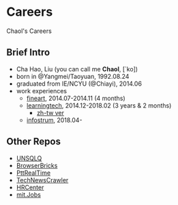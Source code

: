 # Careers
Chaol's Careers

## Brief Intro
- Cha Hao, Liu (you can call me **Chaol**, [\`ko])
- born in @Yangmei/Taoyuan, 1992.08.24
- graduated from IE/NCYU (@Chiayi), 2014.06
- work experiences
  - [fineart](https://github.com/ChaoLiou/Careers/tree/master/1.%20fineart-1407-1411), 2014.07-2014.11 (4 months)
  - [learningtech](https://github.com/ChaoLiou/Careers/tree/master/2.%20ltc-1412-1802), 2014.12-2018.02 (3 years & 2 months)
    - [zh-tw ver](https://github.com/ChaoLiou/Careers/blob/master/2.%20ltc-1412-1802/README.zh-tw.md)
  - [infostrum](https://github.com/ChaoLiou/Careers/tree/master/3.%20infostrum-1804), 2018.04- 

## Other Repos
- [UNSQLQ](https://github.com/ChaoLiou/UNSQLQ)
- [BrowserBricks](https://github.com/ChaoLiou/BrowserBricks)
- [PttRealTime](https://github.com/ChaoLiou/PttRealTime)
- [TechNewsCrawler](https://github.com/ChaoLiou/TechNewsCrawler)
- [HRCenter](https://github.com/ChaoLiou/HRCenter)
- [mit.Jobs](https://github.com/ChaoLiou/mit.Jobs)
